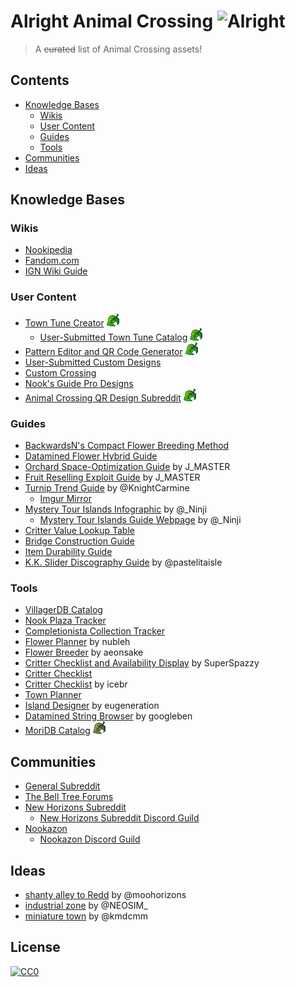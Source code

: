# Alright Animal Crossing ![Alright](https://img.shields.io/static/v1?label=meh&message=alright&color=grey&style=flat&labelColor=blue)

> A ~~curated~~ list of Animal Crossing assets!

## Contents
- [Knowledge Bases](#knowledge-bases)
	- [Wikis](#wikis)
	- [User Content](#user-content)
	- [Guides](#guides)
	- [Tools](#tools)
- [Communities](#communities)
- [Ideas](#ideas)

## Knowledge Bases
### Wikis
- [Nookipedia](https://nookipedia.com/wiki/Main_Page)
- [Fandom.com](https://animalcrossing.fandom.com/wiki/Animal_Crossing_Wiki)
- [IGN Wiki Guide](https://www.ign.com/wikis/animal-crossing-new-horizons/)

### User Content
- [Town Tune Creator](https://nooknet.net/tunes) ![leaf]
    - [User-Submitted Town Tune Catalog](https://nooknet.net/tunes/browse) ![leaf]
- [Pattern Editor and QR Code Generator](https://acpatterns.com/editor) ![leaf]
- [User-Submitted Custom Designs](https://nooksisland.com/designs)
- [Custom Crossing](https://customcrossing.com/)
- [Nook's Guide Pro Designs](https://nooksguide.com/prodesign/)
- [Animal Crossing QR Design Subreddit](https://www.reddit.com/r/ACQR/) ![leaf]


### Guides
- [BackwardsN's Compact Flower Breeding Method](https://i.imgur.com/jegTRGT.png)
- [Datamined Flower Hybrid Guide](https://i.imgur.com/N33q17S.png)
- [Orchard Space-Optimization Guide](https://i.imgur.com/4WJnbUP.png) by J\_MASTER
- [Fruit Reselling Exploit Guide](https://i.imgur.com/pMS9tNW.png) by J\_MASTER
- [Turnip Trend Guide](https://twitter.com/KnightCarmine/status/1244392945056276482?s=19) by \@KnightCarmine
    - [Imgur Mirror](https://imgur.com/a/3PAgcBV)
- [Mystery Tour Islands Infographic](https://i.imgur.com/1SeAQJs.png) by \@\_Ninji
    - [Mystery Tour Islands Guide Webpage](http://wuffs.org/acnh/mysterytour.html) by \@\_Ninji  
- [Critter Value Lookup Table](https://i.imgur.com/ORduiqF.jpg)
- [Bridge Construction Guide](https://i.imgur.com/hiAPiJS.png)
- [Item Durability Guide](https://imgur.com/a/96CNQ56)
- [K.K. Slider Discography Guide](https://imgur.com/a/WdP7eD4) by \@pastelitaisle

### Tools
- [VillagerDB Catalog](https://villagerdb.com/)
- [Nook Plaza Tracker](https://nookplaza.net/)
- [Completionista Collection Tracker](https://completionista.com/)
- [Flower Planner](https://nubleh.github.io/flowerplanner/) by nubleh
- [Flower Breeder](https://aeonsake.gitlab.io/acnh-flower-breeder/) by aeonsake
- [Critter Checklist and Availability Display](https://critterpedia.ssmvc.org/) by SuperSpazzy
- [Critter Checklist](https://animalcrossing.scavettapps.com/)
- [Critter Checklist](https://icebr.art/) by icebr
- [Town Planner](https://planimalcrossing.com/nh/start/)
- [Island Designer](https://eugeneration.github.io/HappyIslandDesigner/) by eugeneration
- [Datamined String Browser](https://googleben.github.io/ACNHDialog/) by googleben
- [MoriDB Catalog](http://moridb.com/) ![oldleaf]

## Communities
- [General Subreddit](https://www.reddit.com/r/AnimalCrossing/)
- [The Bell Tree Forums](https://www.belltreeforums.com/)
- [New Horizons Subreddit](https://www.reddit.com/r/ac_newhorizons/)
    - [New Horizons Subreddit Discord Guild](https://discord.gg/acnh/)
- [Nookazon](https://nookazon.com/)
    - [Nookazon Discord Guild](https://discord.gg/JTkWvJD)

## Ideas
- [shanty alley to Redd](https://twitter.com/moohorizons/status/1253353360201302019) by \@moohorizons
- [industrial zone](https://twitter.com/NEOSIM_/status/1255868047874650114) by \@NEOSIM\_
- [miniature town](https://twitter.com/kmdcmm/status/1256260782917967872) by \@kmdcmm

## License
[![CC0](http://mirrors.creativecommons.org/presskit/buttons/88x31/svg/cc-zero.svg)](http://creativecommons.org/publicdomain/zero/1.0)

<!--Definitions-->

[leaf]: Leaf.png 'New Leaf Compatible'
[oldleaf]: OldLeaf.png 'New Leaf Only'
